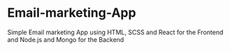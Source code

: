 # Email-marketing-App
Simple Email marketing App using HTML, SCSS and React for the Frontend and Node.js and Mongo for the Backend
